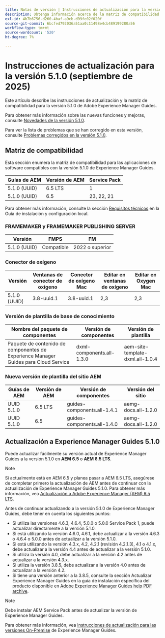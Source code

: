 ```yaml
---
title: Notas de versión | Instrucciones de actualización para la versión 5.1.0 de Adobe Experience Manager Guides
description: Obtenga información acerca de la matriz de compatibilidad y cómo actualizar a la versión 5.1.0 de Adobe Experience Manager Guides.
exl-id: 4b7b6756-d260-4baf-a9cb-d99fc02f020f
source-git-commit: 6bcfed792036a51aa0c11498e4cb489199280a56
workflow-type: tm+mt
source-wordcount: '520'
ht-degree: 7%

---
```


# Instrucciones de actualización para la versión 5.1.0 (septiembre de 2025)

Este artículo describe las instrucciones de actualización y la matriz de compatibilidad para la versión 5.1.0 de Adobe Experience Manager Guides.

Para obtener más información sobre las nuevas funciones y mejoras, consulte [Novedades de la versión 5.1.0](../release-info/whats-new-5-1-0.md).

Para ver la lista de problemas que se han corregido en esta versión, consulte [Problemas corregidos en la versión 5.1.0](../release-info/fixed-issues-5-1-0.md).

## Matriz de compatibilidad

Esta sección enumera la matriz de compatibilidad para las aplicaciones de software compatibles con la versión 5.1.0 de Experience Manager Guides.

| Guías de AEM | Versión de AEM | Service Pack |
| --- | --- | --- |
| 5.1.0 (UUID) | 6.5 LTS | 1 |
| 5.1.0 (UUID) | 6.5 | 23, 22, 21 |

Para obtener más información, consulte la sección [Requisitos técnicos](../install-guide/download-install-technical-requirements.md) en la Guía de instalación y configuración local.

### FRAMEMAKER y FRAMEMAKER PUBLISHING SERVER

| Versión | FMPS | FM |
| --- | --- | --- |
| 5.1.0 (UUID) | Compatible | 2022 o superior |

### Conector de oxígeno

| Versión | Ventanas de conector de oxígeno | Conector de oxígeno Mac | Editar en ventanas de oxígeno | Editar en Oxygen Mac |
| --- | --- | --- |--- |--- |
| 5.1.0 (UUID) | 3.8-uuid.1 | 3.8-uuid.1 | 2,3 | 2,3 |

### Versión de plantilla de base de conocimiento

| Nombre del paquete de componentes | Versión de componentes | Versión de plantilla |
|---|---|---|
| Paquete de contenido de componentes de Experience Manager Guides para Cloud Service | dxml-components.all-1.3.0 | aem-site-template-dxml.all-1.0.4 |

### Nueva versión de plantilla del sitio AEM


| Guías de AEM | Versión de AEM | Versión de componentes | Versión del sitio |
|---|---|---| ---|
| UUID 5.1.0 | 6.5 LTS | guides-components.all-1.4.1 | aemg-docs.all-1.2.0 |
| UUID 5.1.0 | 6.5 | guides-components.all-1.4.0 | aemg-docs.all-1.2.0 |

## Actualización a Experience Manager Guides 5.1.0

Puede actualizar fácilmente su versión actual de Experience Manager Guides a la versión 5.1.0 en **AEM 6.5** o **AEM 6.5 LTS**.

>[!NOTE]
>
> Si actualmente está en AEM 6.5 y planea pasar a AEM 6.5 LTS, asegúrese de completar primero la actualización de AEM antes de continuar con la actualización de Experience Manager Guides 5.1.0. Para obtener más información, vea [Actualización a Adobe Experience Manager (AEM) 6.5 LTS](https://experienceleague.adobe.com/es/docs/experience-manager-65-lts/content/implementing/deploying/upgrading/upgrade).

Antes de continuar actualizando a la versión 5.1.0 de Experience Manager Guides, debe tener en cuenta los siguientes puntos:

- Si utiliza las versiones 4.6.3, 4.6.4, 5.0.0 o 5.0.0 Service Pack 1, puede actualizar directamente a la versión 5.1.0.
- Si está utilizando la versión 4.6.0, 4.6.1, debe actualizar a la versión 4.6.3 o 4.6.4 o 5.0.0 antes de actualizar a la versión 5.1.0.
- Si está utilizando la versión 4.3.x, 4.2, 4.2.1 (revisión 4.2.1.3), 4.1 o 4.1.x, debe actualizar a la versión 4.4 antes de actualizar a la versión 5.1.0.
- Si utiliza la versión 4.0, debe actualizar a la versión 4.2 antes de actualizar a la versión 4.3.x.
- Si utiliza la versión 3.8.5, debe actualizar a la versión 4.0 antes de actualizar a la versión 4.2.
- Si tiene una versión anterior a la 3.8.5, consulte la sección Actualizar Experience Manager Guides en la guía de instalación específica del producto disponible en [Adobe Experience Manager Guides help PDF archive](https://helpx.adobe.com/es/xml-documentation-for-experience-manager/archive.html).

>[!NOTE]
>
>Debe instalar AEM Service Pack antes de actualizar la versión de Experience Manager Guides.

Para obtener más información, vea [Instrucciones de actualización para las versiones On-Premise](../install-guide/upgrade-xml-documentation.md) de Experience Manager Guides.


